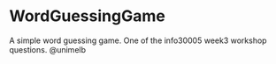 # WordGuessingGame
A simple word guessing game. One of the info30005 week3 workshop questions. @unimelb
